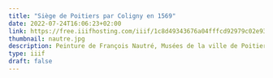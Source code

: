 ```yaml
---
title: "Siège de Poitiers par Coligny en 1569"
date: 2022-07-24T16:06:23+02:00
link: https://free.iiifhosting.com/iiif/1c8d49343676a04fffcd92979c02e9394e48bac96f590fffbadffc9133cd06b9/info.json
thumbnail: nautre.jpg
description: Peinture de François Nautré, Musées de la ville de Poitiers et de la Société des Antiquaires de l’Ouest
type: iiif
draft: false
---
```


